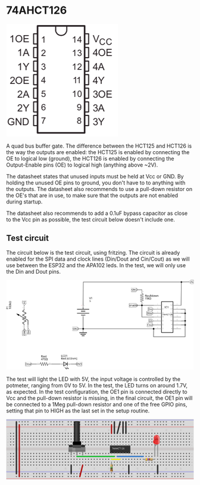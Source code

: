 # 74AHCT126

![](74AHCT126.png)

A quad bus buffer gate. The difference between the HCT125 and HCT126 is the way the outputs are enabled: the HCT125 is enabled by connecting the OE to logical low (ground), the HCT126 is enabled by connecting the Output-Enable pins (OE) to logical high (anything above ~2V).

The datasheet states that unused inputs must be held at Vcc or GND. By holding the unused OE pins to ground, you don't have to to anything with the outputs. The datasheet also recommends to use a pull-down resistor on the OE's that are in use, to make sure that the outputs are not enabled during startup.

The datasheet also recommends to add a 0.1uF bypass capacitor as close to the Vcc pin as possible, the test circuit below doesn't include one.

## Test circuit

The circuit below is the test circuit, using fritzing. The circuit is already enabled for the SPI data and clock lines (Din/Dout and Cin/Cout) as we will use between the ESP32 and the APA102 leds. In the test, we will only use the Din and Dout pins.

![](3V5V-conversie_schema.svg)

The test will light the LED with 5V, the input voltage is controlled by the potmeter, ranging from 0V to 5V. In the test, the LED turns on around 1.7V, as expected. In the test configuration, the OE1 pin is connected directly to Vcc and the pull-down resistor is missing, in the final circuit, the OE1 pin will be connected to a 1Meg pull-down resistor and one of the free GPIO pins, setting that pin to HIGH as the last set in the setup routine.

![](3V5V-conversie_bb.svg)
